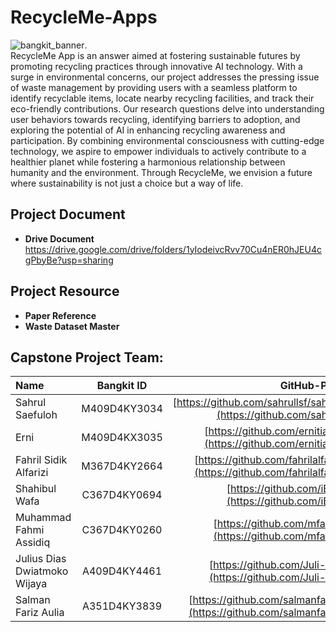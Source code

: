 # RecycleMe-Apps

![bangkit_banner](https://github.com/Juli-Yash/RecycleMe/assets/130382261/e0b2cc12-59ac-4428-9fd6-0da4172ae197).  
RecycleMe App is an answer aimed at fostering sustainable futures by promoting recycling practices through innovative AI technology. With a surge in environmental concerns, our project addresses the pressing issue of waste management by providing users with a seamless platform to identify recyclable items, locate nearby recycling facilities, and track their eco-friendly contributions. Our research questions delve into understanding user behaviors towards recycling, identifying barriers to adoption, and exploring the potential of AI in enhancing recycling awareness and participation. By combining environmental consciousness with cutting-edge technology, we aspire to empower individuals to actively contribute to a healthier planet while fostering a harmonious relationship between humanity and the environment. Through RecycleMe, we envision a future where sustainability is not just a choice but a way of life.

## Project Document
* **Drive Document**  
https://drive.google.com/drive/folders/1yIodeivcRvv70Cu4nER0hJEU4cgPbyBe?usp=sharing

## Project Resource
* **Paper Reference**  
*  **Waste Dataset Master**

## Capstone Project Team:
|              Name             |     Bangkit ID     |                                  GitHub-Profile                               |
|:------------------------------|:------------------:|------------------------------------------------------------------------------:|
| Sahrul Saefuloh               |    M409D4KY3034    |  [https://github.com/sahrullsf/sahrulsf](https://github.com/sahrulsf)         |
| Erni                          |    M409D4KX3035    |  [https://github.com/ernitiaraaa](https://github.com/ernitiaraaa)             |
| Fahril Sidik Alfarizi         |    M367D4KY2664    |  [https://github.com/fahrilalfariziii](https://github.com/fahrilalfariziii)   |
| Shahibul Wafa                 |    C367D4KY0694    |  [https://github.com/iBuLlll](https://github.com/iBuLlll)                     |
| Muhammad Fahmi Assidiq        |    C367D4KY0260    |  [https://github.com/mfahmiq](https://github.com/mfahmiq)                     |
| Julius Dias Dwiatmoko Wijaya  |    A409D4KY4461    |  [https://github.com/Juli-Yash](https://github.com/Juli-Yash)                 |
| Salman Fariz Aulia            |    A351D4KY3839    |  [https://github.com/salmanfarizzz](https://github.com/salmanfarizzz)         |
